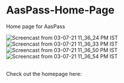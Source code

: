 # AasPass-Home-Page

Home page for AasPass<br>

![Screencast from 03-07-21 11_36_24 PM IST](https://user-images.githubusercontent.com/55712612/124363469-004a4700-dc59-11eb-84b9-5a5efc557772.gif)
![Screencast from 03-07-21 11_36_33 PM IST](https://user-images.githubusercontent.com/55712612/124363473-02140a80-dc59-11eb-94bb-c66f2350cad4.gif)
![Screencast from 03-07-21 11_36_50 PM IST](https://user-images.githubusercontent.com/55712612/124363462-fa546600-dc58-11eb-92c8-8f0deccf50fd.gif)
![Screencast from 03-07-21 11_36_54 PM IST](https://user-images.githubusercontent.com/55712612/124363466-fd4f5680-dc58-11eb-8cac-da17d15ec727.gif)






<br> Check out the homepage here: 

